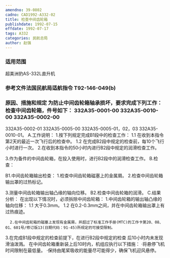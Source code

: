 ```yaml
---
amendno: 39-0802
cadno: CAD1992-A332-02
title: 检查中间齿轮箱
publishdate: 1992-07-15
effdate: 1992-07-17
tags: A332
categories: 民航总局
author: 赵强
---
```


### 适用范围 
超美洲豹AS-332L直升机

<!--more-->
### 参考文件法国民航局适航指令 T92-146-049(b) 

### 原因、措施和规定     为防止中间齿轮箱轴承损坏，要求完成下列工作：     检查中间齿轮箱，件号如下： 332A35-0001-00 332A35-0010-00  332A35-0002-00 
332A35-0002-01 332A35-0005-00  332A35-0005-01，02，03  332A35-0010-01。
    A.工作说明： 
1.按下列规定完成B1段中的检查工作： 
1.1
 在收到本指令第2天的最近一次飞行后的检查中。 
1.2
 在完成B2段中规定的检查前，每10个飞行小时进行一次。 
2.在收到本指令的50小时内进行B2段中规定的润滑检查工作。 

3.作为备件的中间齿轮箱，在投入使用时，进行B2段中的润滑检查工作。 
    B.检查： 
  
B1.中间齿轮箱输出检查： 
1.检查中间齿轮箱磁塞上的金属屑。 
2.检查中间齿轮箱输出罩的过热标记。 

3.测量中间齿轮箱输出轴凸缘的轴向位移。 B2.检查中间齿轮箱的润滑。 
    C.结果分析：       在出现以下情况时，必须拆除中间齿轮箱： 
1.中间齿轮箱的输出轴凸缘的轴向位移： 
1.1
 大于0.3mm。 
1.2
 在0.2-0.3mm之间，并在中间齿轮箱输出罩上有过热痕迹。

      2.在中间齿轮箱的磁塞上发现有金属屑，并超过了标准工作手册(MTC)的工作卡第20、08、01、601号/修订版13(日期代码：91-45)所规定的可接受限制。 
3.在完成B1段中规定的检查前提下，在进行B2段中规定的检查
后10小时内未发现滑油泼溅。       在中间齿轮箱重新装上后10时内，机组应执行以下措施： 
      ·将悬停飞机时间限制在最低量。 
      ·保持由尾桨吸收的能量尽可能得少，确保飞机迎风悬停。

